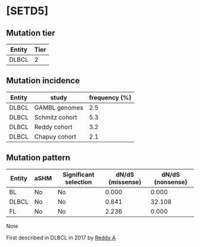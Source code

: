 # [SETD5]

## Mutation tier

|Entity|Tier|
|------|----|
|DLBCL |2   |

## Mutation incidence

|Entity|study         |frequency (%)|
|------|--------------|-------------|
|DLBCL |GAMBL genomes |2.5          |
|DLBCL |Schmitz cohort|5.3          |
|DLBCL |Reddy cohort  |3.2          |
|DLBCL |Chapuy cohort |2.1          |

## Mutation pattern

|Entity|aSHM|Significant selection|dN/dS (missense)|dN/dS (nonsense)|
|------|----|---------------------|----------------|----------------|
|BL    |No  |No                   |0.000           | 0.000          |
|DLBCL |No  |No                   |0.841           |32.108          |
|FL    |No  |No                   |2.236           | 0.000          |


> [!NOTE]
> First described in DLBCL in 2017 by [Reddy A](https://pubmed.ncbi.nlm.nih.gov/28985567)